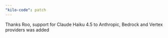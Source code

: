 ```yaml
---
"kilo-code": patch
---
```


Thanks Roo, support for Claude Haiku 4.5 to Anthropic, Bedrock and Vertex providers was added
